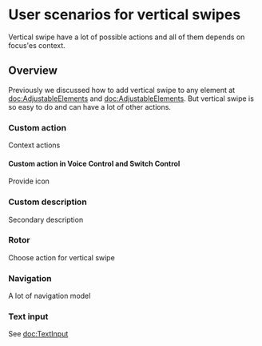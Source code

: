 # User scenarios for vertical swipes

Vertical swipe have a lot of possible actions and all of them depends on focus'es context.

## Overview

Previously we discussed how to add vertical swipe to any element at <doc:AdjustableElements> and <doc:AdjustableElements>. But vertical swipe is so easy to do and can have a lot of other actions. 

### Custom action

Context actions

#### Custom action in Voice Control and Switch Control

Provide icon

### Custom description

Secondary description

### Rotor

Choose action for vertical swipe

### Navigation

A lot of navigation model

### Text input

See <doc:TextInput>
